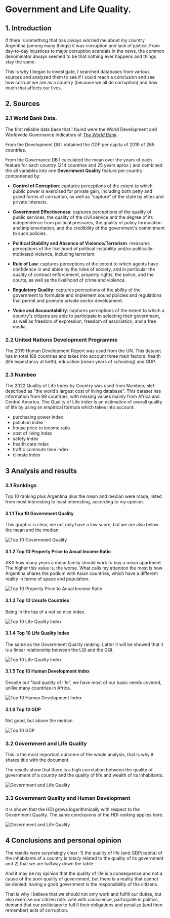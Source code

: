 # Government and Life Quality.

## 1. Introduction

If there is something that has always worried me about my country Argentina (among many things) it was corruption and lack of justice. From day-to-day injustices to major corruption scandals in the news, the common denominator always seemed to be that nothing ever happens and things stay the same.

This is why I began to investigate, I searched databases from various sources and analyzed them to see if I could reach a conclusion and see how corrupt we are as a country (because we all do corruption) and how much that affects our lives.

## 2. Sources

### 2.1 World Bank Data.

The first reliable data base that I found were the World Development and  Worldwide Governance Indicators of [*The World Bank*](https://databank.worldbank.org/home).

From the Development DB I obtained the GDP per capita of 2019 of 265 countries.

From the Governance DB I calculated the mean over the years of each feature for each country (214 countries and 25 years aprox.) and combined the all variables into one **Government Quality** feature per country componened by:

- **Control of Corruption**: captures perceptions of the extent to which public power is exercised for private gain, including both petty and grand forms of corruption, as well as "capture" of the state by elites and private interests.
  
- **Government Effectiveness**: captures perceptions of the quality of public services, the quality of the civil service and the degree of its independence from political pressures, the quality of policy formulation and implementation, and the credibility of the government's commitment to such policies.

- **Political Stability and Absence of Violence/Terrorism**: measures perceptions of the likelihood of political instability and/or politically-motivated violence, including terrorism.

- **Rule of Law**: captures perceptions of the extent to which agents have confidence in and abide by the rules of society, and in particular the quality of contract enforcement, property rights, the police, and the courts, as well as the likelihood of crime and violence.

- **Regulatory Quality**: captures perceptions of the ability of the government to formulate and implement sound policies and regulations that permit and promote private sector development.

- **Voice and Accountability**: captures perceptions of the extent to which a country's citizens are able to participate in selecting their government, as well as freedom of expression, freedom of association, and a free media.

### 2.2 United Nations Development Programme

The 2019 Human Development Report was used from the UN.
This dataset has in total 189 countries and takes into account three main factors: health (life expectancy at birth), education (mean years of schooling) and GDP.

### 2.3 Numbeo

The 2022 Quality of Life Index by Country was used from Numbeo, slef-described as "the world’s largest cost of living database".
This dataset has information from 89 countries, with missing values mainly from Africa and Central America.
The Quality of Life index is an estimation of overall quality of life by using an empirical formula which takes into account: 
- purchasing power index 
- pollution index
- house price to income ratio
- cost of living index
- safety index
- health care index
- traffic commute time index
- climate index

## 3 Analysis and results

### 3.1 Rankings

Top 10 ranking plus Argentina plus the mean and median were made, listed from most interesting to least interesting, according to my opinion.

#### 3.1.1 Top 10 Government Quality

This graphic is clear, we not only have a low score, but we are also below the mean and the median.

![Top 10 Government Quality](https://github.com/giampa14/life_quality_and_government/blob/master/reports/figures/TOP10_GQ.png)

#### 3.1.2 Top 10 Property Price to Anual Income Ratio

AKA how many years a mean family should work to buy a mean apartment. The higher this value is, the worse.
What calls my attention the most is how Argentina shares the podium with Asian countries, which have a different reality in terms of space and population.

![Top 10 Property Price to Anual Income Ratio](https://github.com/giampa14/life_quality_and_government/blob/master/reports/figures/TOP10_PPAI.png)

#### 3.1.3 Top 10 Unsafe Countries

Being in the top of a not so nice index.

![Top 10 Life Quality Index](https://github.com/giampa14/life_quality_and_government/blob/master/reports/figures/TOP10_USC.png)

#### 3.1.4 Top 10 Life Quality Index

The same as the Government Quality ranking. Latter it will be showed that it is a linear relationship between the LQI and the GQI.

![Top 10 Life Quality Index](https://github.com/giampa14/life_quality_and_government/blob/master/reports/figures/TOP10_LQI.png)


#### 3.1.5 Top 10 Human Development Index

Despite out "bad quality of life", we have most of our basic needs covered, unlike many countries in Africa.

![Top 10 Human Development Index](https://github.com/giampa14/life_quality_and_government/blob/master/reports/figures/TOP10_HDI.png)

#### 3.1.6 Top 10 GDP

Not good, but above the median.

![Top 10 GDP](https://github.com/giampa14/life_quality_and_government/blob/master/reports/figures/TOP10_GDP.png)

### 3.2 Government and Life Quality

This is the most important outcome of the whole analysis, that is why it shares title with the document.

The results show that there is a high correlation between the quality of government of a country and the quality of life and wealth of its inhabitants.

![Government and Life Quality](https://github.com/giampa14/life_quality_and_government/blob/master/reports/figures/QLI_GQ.png)

### 3.3 Government Quality and Human Development

It is shown that the HDI grows logarithmically with respect to the Government Quality.
The same conclusions of the HDI ranking applies here. 

![Government and Life Quality](https://github.com/giampa14/life_quality_and_government/blob/master/reports/figures/HDI_GQ.png)

## 4 Conclusions and personal opinion

The results were surprisingly clear: 1) the quality of life (and GDP/capita) of the inhabitants of a country is totally related to the quality of its government and 2) that we are halfway down the table.

And it may be my opinion that the quality of life is a consequence and not a cause of the poor quality of government, but there is a reality that cannot be denied: having a good government is the responsibility of the citizens.

That is why I believe that we should not only work and fulfill our duties, but also exercise our citizen role: vote with conscience, participate in politics, demand that our politicians to fulfill their obligations and penalize (and then remember) acts of corruption.
